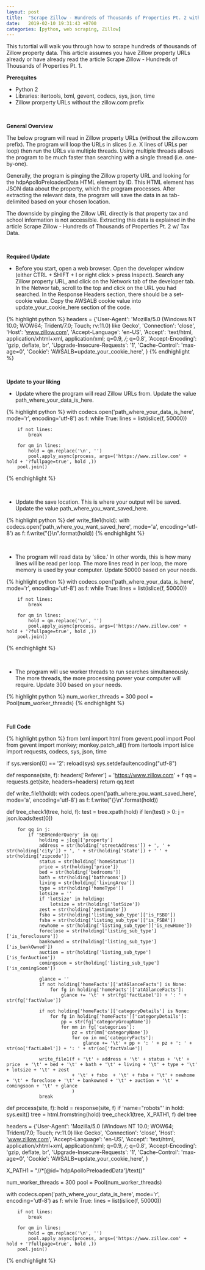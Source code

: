```yaml
---
layout: post
title:  "Scrape Zillow - Hundreds of Thousands of Properties Pt. 2 without Tax Data"
date:   2019-02-10 19:31:43 +0700
categories: [python, web scraping, Zillow]
---
```

This tutortial will walk you through how to scrape hundreds of thousands of Zillow property data. This article assumes you have Zillow property URLs already or have already read the article Scrape Zillow - Hundreds of Thousands of Properties Pt. 1.

<b>Prerequites</b>

<ul><li>Python 2</li>
<li>Libraries: itertools, lxml, gevent, codecs, sys, json, time</li>
<li>Zillow prorperty URLs without the zillow.com prefix</li></ul>

<br>

<b>General Overview</b>

The below program will read in Zillow property URLs (without the zillow.com prefix). The program will loop the URLs in slices (i.e. X lines of URLs per loop) then run the URLs via multiple threads. Using multiple threads allows the program to be much faster than searching with a single thread (i.e. one-by-one).

Generally, the program is pinging the Zillow property URL and looking for the hdpApolloPreloadedData HTML element by ID. This HTML element has JSON data about the property, which the program processes. After extracting the relevant data, the program will save the data in as tab-delimited based on your chosen location.

The downside by pinging the Zillow URL directly is that property tax and school information is not accessible. Extracting this data is explained in the article Scrape Zillow - Hundreds of Thousands of Properties Pt. 2 w/ Tax Data.

<br>

<b>Required Update</b>

<ul><li>Before you start, open a web browser. Open the developer window (either CTRL + SHIFT + I or right click > press Inspect). Search any Zillow property URL, and click on the Network tab of the developer tab. In the Networ tab, scroll to the top and click on the URL you had searched. In the Response Headers section, there should be a set-cookie value. Copy the AWSALB cookie value into update_your_cookie_here section of the code.</li></ul>

{% highlight python %}
headers = {'User-Agent': 'Mozilla/5.0 (Windows NT 10.0; WOW64; Trident/7.0; Touch; rv:11.0) like Gecko',
    'Connection': 'close',
    'Host': 'www.zillow.com',
    'Accept-Language': 'en-US',
    'Accept': 'text/html, application/xhtml+xml, application/xml; q=0.9, */*; q=0.8',
    'Accept-Encoding': 'gzip, deflate, br',
    'Upgrade-Insecure-Requests': '1',
    'Cache-Control': 'max-age=0',
    'Cookie': 'AWSALB=update_your_cookie_here',
}
{% endhighlight %}

<br>

<b>Update to your liking</b>

<ul><li>Update where the program will read Zillow URLs from. Update the value path_where_your_data_is_here.</li></ul>

{% highlight python %}
with codecs.open('path_where_your_data_is_here', mode='r', encoding='utf-8') as f:
    while True:
        lines = list(islice(f, 50000))

        if not lines:
            break

        for qm in lines:
            hold = qm.replace('\n', '')
            pool.apply_async(process, args=('https://www.zillow.com' + hold + '?fullpage=true', hold ,))
        pool.join()
{% endhighlight %}

<br>

<ul><li>Update the save location. This is where your output will be saved. Update the value path_where_you_want_saved_here.</li></ul>

{% highlight python %}
def write_file1(hold):
    with codecs.open('path_where_you_want_saved_here', mode='a', encoding='utf-8') as f:
        f.write("{}\n".format(hold))
{% endhighlight %}

<br>

<ul><li>The program will read data by 'slice.' In other words, this is how many lines will be read per loop. The more lines read in per loop, the more memory is used by your computer. Update 50000 based on your needs.</li></ul>

{% highlight python %}
with codecs.open('path_where_your_data_is_here', mode='r', encoding='utf-8') as f:
    while True:
        lines = list(islice(f, 50000))

        if not lines:
            break

        for qm in lines:
            hold = qm.replace('\n', '')
            pool.apply_async(process, args=('https://www.zillow.com' + hold + '?fullpage=true', hold ,))
        pool.join()
{% endhighlight %}

<br>

<ul><li>The program will use worker threads to run searches simultaneously. The more threads, the more processing power your computer will require. Update 300 based on your needs.</li></ul>

{% highlight python %}
num_worker_threads = 300
pool = Pool(num_worker_threads)
{% endhighlight %}

<br>

<b>Full Code</b>

{% highlight python %}
from lxml import html
from gevent.pool import Pool
from gevent import monkey; monkey.patch_all()
from itertools import islice
import requests, codecs, sys, json, time

if sys.version[0] == '2':
    reload(sys)
    sys.setdefaultencoding("utf-8")

def response(site, f):
    headers['Referer'] = 'https://www.zillow.com' + f
    qq = requests.get(site, headers=headers)
    return qq.text

def write_file1(hold):
    with codecs.open('path_where_you_want_saved_here', mode='a', encoding='utf-8') as f:
        f.write("{}\n".format(hold))

def tree_check1(tree, hold, f):
    test = tree.xpath(hold)
    if len(test) > 0:
        j = json.loads(test[0])

        for qq in j:
            if 'SEORenderQuery' in qq:
                holding = j[qq]['property']
                address = str(holding['streetAddress']) + ', ' + str(holding['city']) + ', ' + str(holding['state']) + ' ' + str(holding['zipcode'])
                status = str(holding['homeStatus'])
                price = str(holding['price'])
                bed = str(holding['bedrooms'])
                bath = str(holding['bathrooms'])
                living = str(holding['livingArea'])
                type = str(holding['homeType'])
                lotsize = ''
                if 'lotSize' in holding:
                    lotsize = str(holding['lotSize'])
                zest = str(holding['zestimate'])
                fsbo = str(holding['listing_sub_type']['is_FSBO'])
                fsba = str(holding['listing_sub_type']['is_FSBA'])
                newhome = str(holding['listing_sub_type']['is_newHome'])
                foreclose = str(holding['listing_sub_type']['is_foreclosure'])
                bankowned = str(holding['listing_sub_type']['is_bankOwned'])
                auction = str(holding['listing_sub_type']['is_forAuction'])
                comingsoon = str(holding['listing_sub_type']['is_comingSoon'])

                glance = ''
                if not holding['homeFacts']['atAGlanceFacts'] is None:
                    for fg in holding['homeFacts']['atAGlanceFacts']:
                        glance += '\t' + str(fg['factLabel']) + ': ' + str(fg['factValue'])

                if not holding['homeFacts']['categoryDetails'] is None:
                    for fg in holding['homeFacts']['categoryDetails']:
                        pp = str(fg['categoryGroupName'])
                        for mm in fg['categories']:
                            pz = str(mm['categoryName'])
                            for oo in mm['categoryFacts']:
                                glance += '\t' + pp + ': ' + pz + ': ' + str(oo['factLabel']) + ': ' + str(oo['factValue'])

                write_file1(f + '\t' + address + '\t' + status + '\t' + price  + '\t' + bed + '\t' + bath + '\t' + living + '\t' + type + '\t' + lotsize + '\t' + zest
                            + '\t' + fsbo  + '\t' + fsba + '\t' + newhome + '\t' + foreclose + '\t' + bankowned + '\t' + auction + '\t' + comingsoon + '\t' + glance
                            )
                break

def process(site, f):
    hold = response(site, f)
    if 'name="robots"' in hold:
        sys.exit()
    tree = html.fromstring(hold)
    tree_check1(tree, X_PATH1, f)
    del tree

headers = {'User-Agent': 'Mozilla/5.0 (Windows NT 10.0; WOW64; Trident/7.0; Touch; rv:11.0) like Gecko',
    'Connection': 'close',
    'Host': 'www.zillow.com',
    'Accept-Language': 'en-US',
    'Accept': 'text/html, application/xhtml+xml, application/xml; q=0.9, */*; q=0.8',
    'Accept-Encoding': 'gzip, deflate, br',
    'Upgrade-Insecure-Requests': '1',
    'Cache-Control': 'max-age=0',
    'Cookie': 'AWSALB=update_your_cookie_here',
}

X_PATH1 = "//*[@id='hdpApolloPreloadedData']/text()"

num_worker_threads = 300
pool = Pool(num_worker_threads)

with codecs.open('path_where_your_data_is_here', mode='r', encoding='utf-8') as f:
    while True:
        lines = list(islice(f, 50000))

        if not lines:
            break

        for qm in lines:
            hold = qm.replace('\n', '')
            pool.apply_async(process, args=('https://www.zillow.com' + hold + '?fullpage=true', hold ,))
        pool.join()
{% endhighlight %}
